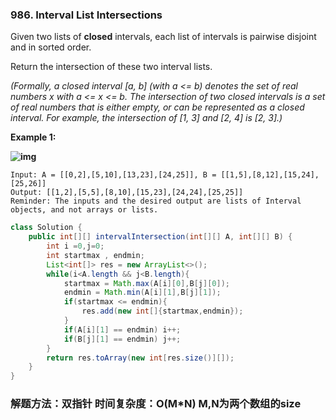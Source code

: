 ### 986. Interval List Intersections

Given two lists of **closed** intervals, each list of intervals is pairwise disjoint and in sorted order.

Return the intersection of these two interval lists.

*(Formally, a closed interval [a, b] (with a <= b) denotes the set of real numbers x with a <= x <= b.  The intersection of two closed intervals is a set of real numbers that is either empty, or can be represented as a closed interval.  For example, the intersection of [1, 3] and [2, 4] is [2, 3].)*

 

**Example 1:**

**![img](https://assets.leetcode.com/uploads/2019/01/30/interval1.png)**

```
Input: A = [[0,2],[5,10],[13,23],[24,25]], B = [[1,5],[8,12],[15,24],[25,26]]
Output: [[1,2],[5,5],[8,10],[15,23],[24,24],[25,25]]
Reminder: The inputs and the desired output are lists of Interval objects, and not arrays or lists.
```



~~~java
class Solution {
    public int[][] intervalIntersection(int[][] A, int[][] B) {
        int i =0,j=0;
        int startmax , endmin;
        List<int[]> res = new ArrayList<>();
        while(i<A.length && j<B.length){
            startmax = Math.max(A[i][0],B[j][0]);
            endmin = Math.min(A[i][1],B[j][1]);
            if(startmax <= endmin){
                res.add(new int[]{startmax,endmin});
            }
            if(A[i][1] == endmin) i++;
            if(B[j][1] == endmin) j++;   
        }
        return res.toArray(new int[res.size()][]);
    }
}
~~~

### 解题方法：双指针 时间复杂度：O(M*N) M,N为两个数组的size

